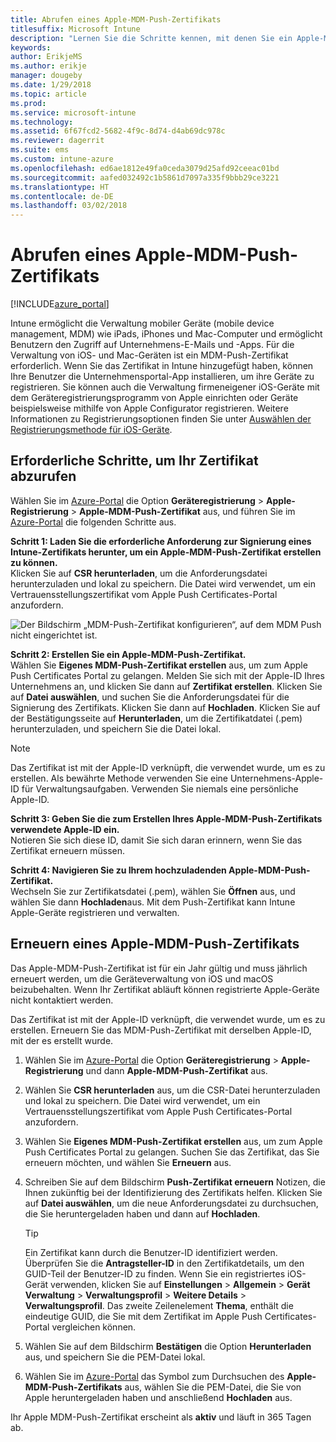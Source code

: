 ```yaml
---
title: Abrufen eines Apple-MDM-Push-Zertifikats
titlesuffix: Microsoft Intune
description: "Lernen Sie die Schritte kennen, mit denen Sie ein Apple-MDM-Push-Zertifikat zum Verwalten von iOS-Geräten mit Intune abrufen."
keywords: 
author: ErikjeMS
ms.author: erikje
manager: dougeby
ms.date: 1/29/2018
ms.topic: article
ms.prod: 
ms.service: microsoft-intune
ms.technology: 
ms.assetid: 6f67fcd2-5682-4f9c-8d74-d4ab69dc978c
ms.reviewer: dagerrit
ms.suite: ems
ms.custom: intune-azure
ms.openlocfilehash: ed6ae1812e49fa0ceda3079d25afd92ceeac01bd
ms.sourcegitcommit: aafed032492c1b5861d7097a335f9bbb29ce3221
ms.translationtype: HT
ms.contentlocale: de-DE
ms.lasthandoff: 03/02/2018
---
```

# <a name="get-an-apple-mdm-push-certificate"></a>Abrufen eines Apple-MDM-Push-Zertifikats

[!INCLUDE[azure_portal](./includes/azure_portal.md)]

Intune ermöglicht die Verwaltung mobiler Geräte (mobile device management, MDM) wie iPads, iPhones und Mac-Computer und ermöglicht Benutzern den Zugriff auf Unternehmens-E-Mails und -Apps. Für die Verwaltung von iOS- und Mac-Geräten ist ein MDM-Push-Zertifikat erforderlich. Wenn Sie das Zertifikat in Intune hinzugefügt haben, können Ihre Benutzer die Unternehmensportal-App installieren, um ihre Geräte zu registrieren. Sie können auch die Verwaltung firmeneigener iOS-Geräte mit dem Geräteregistrierungsprogramm von Apple einrichten oder Geräte beispielsweise mithilfe von Apple Configurator registrieren. Weitere Informationen zu Registrierungsoptionen finden Sie unter [Auswählen der Registrierungsmethode für iOS-Geräte](enrollment-method-choose-ios.md).

## <a name="steps-to-get-your-certificate"></a>Erforderliche Schritte, um Ihr Zertifikat abzurufen
Wählen Sie im [Azure-Portal](https://portal.azure.com) die Option **Geräteregistrierung** > **Apple-Registrierung** > **Apple-MDM-Push-Zertifikat** aus, und führen Sie im [Azure-Portal](https://portal.azure.com) die folgenden Schritte aus.

**Schritt 1: Laden Sie die erforderliche Anforderung zur Signierung eines Intune-Zertifikats herunter, um ein Apple-MDM-Push-Zertifikat erstellen zu können.**<br>
Klicken Sie auf **CSR herunterladen**, um die Anforderungsdatei herunterzuladen und lokal zu speichern. Die Datei wird verwendet, um ein Vertrauensstellungszertifikat vom Apple Push Certificates-Portal anzufordern.

  ![Der Bildschirm „MDM-Push-Zertifikat konfigurieren“, auf dem MDM Push nicht eingerichtet ist.](./media/create-mdm-push-certificate.png)

**Schritt 2: Erstellen Sie ein Apple-MDM-Push-Zertifikat.**<br>
Wählen Sie **Eigenes MDM-Push-Zertifikat erstellen** aus, um zum Apple Push Certificates Portal zu gelangen. Melden Sie sich mit der Apple-ID Ihres Unternehmens an, und klicken Sie dann auf **Zertifikat erstellen**. Klicken Sie auf **Datei auswählen**, und suchen Sie die Anforderungsdatei für die Signierung des Zertifikats. Klicken Sie dann auf **Hochladen**. Klicken Sie auf der Bestätigungsseite auf **Herunterladen**, um die Zertifikatdatei (.pem) herunterzuladen, und speichern Sie die Datei lokal.

> [!NOTE]
> Das Zertifikat ist mit der Apple-ID verknüpft, die verwendet wurde, um es zu erstellen. Als bewährte Methode verwenden Sie eine Unternehmens-Apple-ID für Verwaltungsaufgaben. Verwenden Sie niemals eine persönliche Apple-ID.

**Schritt 3: Geben Sie die zum Erstellen Ihres Apple-MDM-Push-Zertifikats verwendete Apple-ID ein.**<br>
Notieren Sie sich diese ID, damit Sie sich daran erinnern, wenn Sie das Zertifikat erneuern müssen.

**Schritt 4: Navigieren Sie zu Ihrem hochzuladenden Apple-MDM-Push-Zertifikat.**<br>
Wechseln Sie zur Zertifikatsdatei (.pem), wählen Sie **Öffnen** aus, und wählen Sie dann **Hochladen**aus. Mit dem Push-Zertifikat kann Intune Apple-Geräte registrieren und verwalten.

## <a name="renew-apple-mdm-push-certificate"></a>Erneuern eines Apple-MDM-Push-Zertifikats
Das Apple-MDM-Push-Zertifikat ist für ein Jahr gültig und muss jährlich erneuert werden, um die Geräteverwaltung von iOS und macOS beizubehalten. Wenn Ihr Zertifikat abläuft können registrierte Apple-Geräte nicht kontaktiert werden.

Das Zertifikat ist mit der Apple-ID verknüpft, die verwendet wurde, um es zu erstellen. Erneuern Sie das MDM-Push-Zertifikat mit derselben Apple-ID, mit der es erstellt wurde.

1. Wählen Sie im [Azure-Portal](https://portal.azure.com) die Option **Geräteregistrierung** > **Apple-Registrierung** und dann **Apple-MDM-Push-Zertifikat** aus.
2. Wählen Sie **CSR herunterladen** aus, um die CSR-Datei herunterzuladen und lokal zu speichern. Die Datei wird verwendet, um ein Vertrauensstellungszertifikat vom Apple Push Certificates-Portal anzufordern.
3. Wählen Sie **Eigenes MDM-Push-Zertifikat erstellen** aus, um zum Apple Push Certificates Portal zu gelangen. Suchen Sie das Zertifikat, das Sie erneuern möchten, und wählen Sie **Erneuern** aus.
4. Schreiben Sie auf dem Bildschirm **Push-Zertifikat erneuern** Notizen, die Ihnen zukünftig bei der Identifizierung des Zertifikats helfen. Klicken Sie auf **Datei auswählen**, um die neue Anforderungsdatei zu durchsuchen, die Sie heruntergeladen haben und dann auf **Hochladen**.
   > [!TIP]
   > Ein Zertifikat kann durch die Benutzer-ID identifiziert werden. Überprüfen Sie die **Antragsteller-ID** in den Zertifikatdetails, um den GUID-Teil der Benutzer-ID zu finden. Wenn Sie ein registriertes iOS-Gerät verwenden, klicken Sie auf **Einstellungen** > **Allgemein** > **Gerät** **Verwaltung** > **Verwaltungsprofil** > **Weitere Details** > **Verwaltungsprofil**. Das zweite Zeilenelement **Thema**, enthält die eindeutige GUID, die Sie mit dem Zertifikat im Apple Push Certificates-Portal vergleichen können.
 
6. Wählen Sie auf dem Bildschirm **Bestätigen** die Option **Herunterladen** aus, und speichern Sie die PEM-Datei lokal.
7. Wählen Sie im [Azure-Portal](https://portal.azure.com) das Symbol zum Durchsuchen des **Apple-MDM-Push-Zertifikats** aus, wählen Sie die PEM-Datei, die Sie von Apple heruntergeladen haben und anschließend **Hochladen** aus.

Ihr Apple MDM-Push-Zertifikat erscheint als **aktiv** und läuft in 365 Tagen ab.
